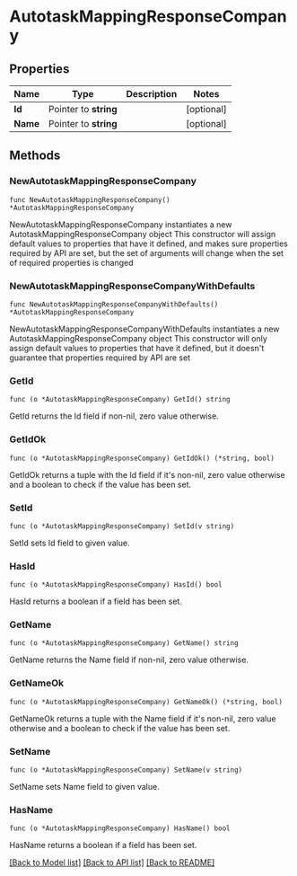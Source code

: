 # AutotaskMappingResponseCompany

## Properties

Name | Type | Description | Notes
------------ | ------------- | ------------- | -------------
**Id** | Pointer to **string** |  | [optional] 
**Name** | Pointer to **string** |  | [optional] 

## Methods

### NewAutotaskMappingResponseCompany

`func NewAutotaskMappingResponseCompany() *AutotaskMappingResponseCompany`

NewAutotaskMappingResponseCompany instantiates a new AutotaskMappingResponseCompany object
This constructor will assign default values to properties that have it defined,
and makes sure properties required by API are set, but the set of arguments
will change when the set of required properties is changed

### NewAutotaskMappingResponseCompanyWithDefaults

`func NewAutotaskMappingResponseCompanyWithDefaults() *AutotaskMappingResponseCompany`

NewAutotaskMappingResponseCompanyWithDefaults instantiates a new AutotaskMappingResponseCompany object
This constructor will only assign default values to properties that have it defined,
but it doesn't guarantee that properties required by API are set

### GetId

`func (o *AutotaskMappingResponseCompany) GetId() string`

GetId returns the Id field if non-nil, zero value otherwise.

### GetIdOk

`func (o *AutotaskMappingResponseCompany) GetIdOk() (*string, bool)`

GetIdOk returns a tuple with the Id field if it's non-nil, zero value otherwise
and a boolean to check if the value has been set.

### SetId

`func (o *AutotaskMappingResponseCompany) SetId(v string)`

SetId sets Id field to given value.

### HasId

`func (o *AutotaskMappingResponseCompany) HasId() bool`

HasId returns a boolean if a field has been set.

### GetName

`func (o *AutotaskMappingResponseCompany) GetName() string`

GetName returns the Name field if non-nil, zero value otherwise.

### GetNameOk

`func (o *AutotaskMappingResponseCompany) GetNameOk() (*string, bool)`

GetNameOk returns a tuple with the Name field if it's non-nil, zero value otherwise
and a boolean to check if the value has been set.

### SetName

`func (o *AutotaskMappingResponseCompany) SetName(v string)`

SetName sets Name field to given value.

### HasName

`func (o *AutotaskMappingResponseCompany) HasName() bool`

HasName returns a boolean if a field has been set.


[[Back to Model list]](../README.md#documentation-for-models) [[Back to API list]](../README.md#documentation-for-api-endpoints) [[Back to README]](../README.md)


